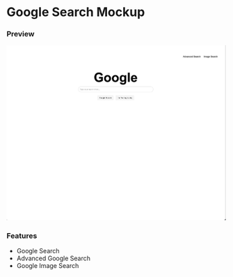 # Google Search Mockup

### Preview
![Preview Image](/preview_image.png)

### Features
- Google Search
- Advanced Google Search
- Google Image Search
